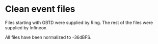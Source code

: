 # Clean event files
Files starting with GBTD were supplied by Ring. The rest of the files were supplied by Infineon.

All files have been normalized to -36dBFS.
